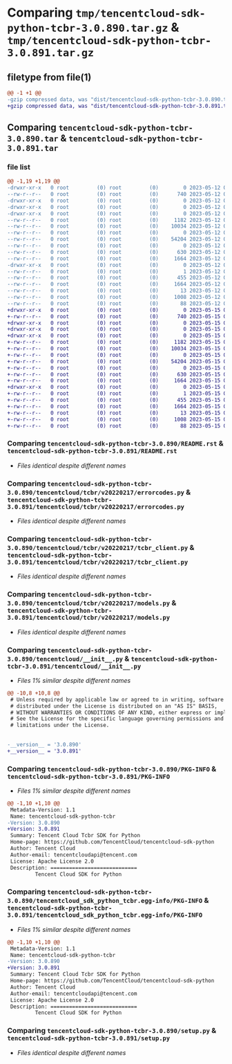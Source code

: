 # Comparing `tmp/tencentcloud-sdk-python-tcbr-3.0.890.tar.gz` & `tmp/tencentcloud-sdk-python-tcbr-3.0.891.tar.gz`

## filetype from file(1)

```diff
@@ -1 +1 @@
-gzip compressed data, was "dist/tencentcloud-sdk-python-tcbr-3.0.890.tar", last modified: Fri May 12 03:56:01 2023, max compression
+gzip compressed data, was "dist/tencentcloud-sdk-python-tcbr-3.0.891.tar", last modified: Mon May 15 04:37:13 2023, max compression
```

## Comparing `tencentcloud-sdk-python-tcbr-3.0.890.tar` & `tencentcloud-sdk-python-tcbr-3.0.891.tar`

### file list

```diff
@@ -1,19 +1,19 @@
-drwxr-xr-x   0 root         (0) root         (0)        0 2023-05-12 03:56:01.000000 tencentcloud-sdk-python-tcbr-3.0.890/
--rw-r--r--   0 root         (0) root         (0)      740 2023-05-12 03:56:01.000000 tencentcloud-sdk-python-tcbr-3.0.890/README.rst
-drwxr-xr-x   0 root         (0) root         (0)        0 2023-05-12 03:56:01.000000 tencentcloud-sdk-python-tcbr-3.0.890/tencentcloud/
-drwxr-xr-x   0 root         (0) root         (0)        0 2023-05-12 03:56:01.000000 tencentcloud-sdk-python-tcbr-3.0.890/tencentcloud/tcbr/
-drwxr-xr-x   0 root         (0) root         (0)        0 2023-05-12 03:56:01.000000 tencentcloud-sdk-python-tcbr-3.0.890/tencentcloud/tcbr/v20220217/
--rw-r--r--   0 root         (0) root         (0)     1182 2023-05-12 03:56:01.000000 tencentcloud-sdk-python-tcbr-3.0.890/tencentcloud/tcbr/v20220217/errorcodes.py
--rw-r--r--   0 root         (0) root         (0)    10034 2023-05-12 03:56:01.000000 tencentcloud-sdk-python-tcbr-3.0.890/tencentcloud/tcbr/v20220217/tcbr_client.py
--rw-r--r--   0 root         (0) root         (0)        0 2023-05-12 03:56:01.000000 tencentcloud-sdk-python-tcbr-3.0.890/tencentcloud/tcbr/v20220217/__init__.py
--rw-r--r--   0 root         (0) root         (0)    54204 2023-05-12 03:56:01.000000 tencentcloud-sdk-python-tcbr-3.0.890/tencentcloud/tcbr/v20220217/models.py
--rw-r--r--   0 root         (0) root         (0)        0 2023-05-12 03:56:01.000000 tencentcloud-sdk-python-tcbr-3.0.890/tencentcloud/tcbr/__init__.py
--rw-r--r--   0 root         (0) root         (0)      630 2023-05-12 03:56:01.000000 tencentcloud-sdk-python-tcbr-3.0.890/tencentcloud/__init__.py
--rw-r--r--   0 root         (0) root         (0)     1664 2023-05-12 03:56:01.000000 tencentcloud-sdk-python-tcbr-3.0.890/PKG-INFO
-drwxr-xr-x   0 root         (0) root         (0)        0 2023-05-12 03:56:01.000000 tencentcloud-sdk-python-tcbr-3.0.890/tencentcloud_sdk_python_tcbr.egg-info/
--rw-r--r--   0 root         (0) root         (0)        1 2023-05-12 03:56:01.000000 tencentcloud-sdk-python-tcbr-3.0.890/tencentcloud_sdk_python_tcbr.egg-info/dependency_links.txt
--rw-r--r--   0 root         (0) root         (0)      455 2023-05-12 03:56:01.000000 tencentcloud-sdk-python-tcbr-3.0.890/tencentcloud_sdk_python_tcbr.egg-info/SOURCES.txt
--rw-r--r--   0 root         (0) root         (0)     1664 2023-05-12 03:56:01.000000 tencentcloud-sdk-python-tcbr-3.0.890/tencentcloud_sdk_python_tcbr.egg-info/PKG-INFO
--rw-r--r--   0 root         (0) root         (0)       13 2023-05-12 03:56:01.000000 tencentcloud-sdk-python-tcbr-3.0.890/tencentcloud_sdk_python_tcbr.egg-info/top_level.txt
--rw-r--r--   0 root         (0) root         (0)     1008 2023-05-12 03:56:01.000000 tencentcloud-sdk-python-tcbr-3.0.890/setup.py
--rw-r--r--   0 root         (0) root         (0)       88 2023-05-12 03:56:01.000000 tencentcloud-sdk-python-tcbr-3.0.890/setup.cfg
+drwxr-xr-x   0 root         (0) root         (0)        0 2023-05-15 04:37:13.000000 tencentcloud-sdk-python-tcbr-3.0.891/
+-rw-r--r--   0 root         (0) root         (0)      740 2023-05-15 04:37:13.000000 tencentcloud-sdk-python-tcbr-3.0.891/README.rst
+drwxr-xr-x   0 root         (0) root         (0)        0 2023-05-15 04:37:13.000000 tencentcloud-sdk-python-tcbr-3.0.891/tencentcloud/
+drwxr-xr-x   0 root         (0) root         (0)        0 2023-05-15 04:37:13.000000 tencentcloud-sdk-python-tcbr-3.0.891/tencentcloud/tcbr/
+drwxr-xr-x   0 root         (0) root         (0)        0 2023-05-15 04:37:13.000000 tencentcloud-sdk-python-tcbr-3.0.891/tencentcloud/tcbr/v20220217/
+-rw-r--r--   0 root         (0) root         (0)     1182 2023-05-15 04:37:13.000000 tencentcloud-sdk-python-tcbr-3.0.891/tencentcloud/tcbr/v20220217/errorcodes.py
+-rw-r--r--   0 root         (0) root         (0)    10034 2023-05-15 04:37:13.000000 tencentcloud-sdk-python-tcbr-3.0.891/tencentcloud/tcbr/v20220217/tcbr_client.py
+-rw-r--r--   0 root         (0) root         (0)        0 2023-05-15 04:37:13.000000 tencentcloud-sdk-python-tcbr-3.0.891/tencentcloud/tcbr/v20220217/__init__.py
+-rw-r--r--   0 root         (0) root         (0)    54204 2023-05-15 04:37:13.000000 tencentcloud-sdk-python-tcbr-3.0.891/tencentcloud/tcbr/v20220217/models.py
+-rw-r--r--   0 root         (0) root         (0)        0 2023-05-15 04:37:13.000000 tencentcloud-sdk-python-tcbr-3.0.891/tencentcloud/tcbr/__init__.py
+-rw-r--r--   0 root         (0) root         (0)      630 2023-05-15 04:37:13.000000 tencentcloud-sdk-python-tcbr-3.0.891/tencentcloud/__init__.py
+-rw-r--r--   0 root         (0) root         (0)     1664 2023-05-15 04:37:13.000000 tencentcloud-sdk-python-tcbr-3.0.891/PKG-INFO
+drwxr-xr-x   0 root         (0) root         (0)        0 2023-05-15 04:37:13.000000 tencentcloud-sdk-python-tcbr-3.0.891/tencentcloud_sdk_python_tcbr.egg-info/
+-rw-r--r--   0 root         (0) root         (0)        1 2023-05-15 04:37:13.000000 tencentcloud-sdk-python-tcbr-3.0.891/tencentcloud_sdk_python_tcbr.egg-info/dependency_links.txt
+-rw-r--r--   0 root         (0) root         (0)      455 2023-05-15 04:37:13.000000 tencentcloud-sdk-python-tcbr-3.0.891/tencentcloud_sdk_python_tcbr.egg-info/SOURCES.txt
+-rw-r--r--   0 root         (0) root         (0)     1664 2023-05-15 04:37:13.000000 tencentcloud-sdk-python-tcbr-3.0.891/tencentcloud_sdk_python_tcbr.egg-info/PKG-INFO
+-rw-r--r--   0 root         (0) root         (0)       13 2023-05-15 04:37:13.000000 tencentcloud-sdk-python-tcbr-3.0.891/tencentcloud_sdk_python_tcbr.egg-info/top_level.txt
+-rw-r--r--   0 root         (0) root         (0)     1008 2023-05-15 04:37:13.000000 tencentcloud-sdk-python-tcbr-3.0.891/setup.py
+-rw-r--r--   0 root         (0) root         (0)       88 2023-05-15 04:37:13.000000 tencentcloud-sdk-python-tcbr-3.0.891/setup.cfg
```

### Comparing `tencentcloud-sdk-python-tcbr-3.0.890/README.rst` & `tencentcloud-sdk-python-tcbr-3.0.891/README.rst`

 * *Files identical despite different names*

### Comparing `tencentcloud-sdk-python-tcbr-3.0.890/tencentcloud/tcbr/v20220217/errorcodes.py` & `tencentcloud-sdk-python-tcbr-3.0.891/tencentcloud/tcbr/v20220217/errorcodes.py`

 * *Files identical despite different names*

### Comparing `tencentcloud-sdk-python-tcbr-3.0.890/tencentcloud/tcbr/v20220217/tcbr_client.py` & `tencentcloud-sdk-python-tcbr-3.0.891/tencentcloud/tcbr/v20220217/tcbr_client.py`

 * *Files identical despite different names*

### Comparing `tencentcloud-sdk-python-tcbr-3.0.890/tencentcloud/tcbr/v20220217/models.py` & `tencentcloud-sdk-python-tcbr-3.0.891/tencentcloud/tcbr/v20220217/models.py`

 * *Files identical despite different names*

### Comparing `tencentcloud-sdk-python-tcbr-3.0.890/tencentcloud/__init__.py` & `tencentcloud-sdk-python-tcbr-3.0.891/tencentcloud/__init__.py`

 * *Files 1% similar despite different names*

```diff
@@ -10,8 +10,8 @@
 # Unless required by applicable law or agreed to in writing, software
 # distributed under the License is distributed on an "AS IS" BASIS,
 # WITHOUT WARRANTIES OR CONDITIONS OF ANY KIND, either express or implied.
 # See the License for the specific language governing permissions and
 # limitations under the License.
 
 
-__version__ = '3.0.890'
+__version__ = '3.0.891'
```

### Comparing `tencentcloud-sdk-python-tcbr-3.0.890/PKG-INFO` & `tencentcloud-sdk-python-tcbr-3.0.891/PKG-INFO`

 * *Files 1% similar despite different names*

```diff
@@ -1,10 +1,10 @@
 Metadata-Version: 1.1
 Name: tencentcloud-sdk-python-tcbr
-Version: 3.0.890
+Version: 3.0.891
 Summary: Tencent Cloud Tcbr SDK for Python
 Home-page: https://github.com/TencentCloud/tencentcloud-sdk-python
 Author: Tencent Cloud
 Author-email: tencentcloudapi@tencent.com
 License: Apache License 2.0
 Description: ============================
         Tencent Cloud SDK for Python
```

### Comparing `tencentcloud-sdk-python-tcbr-3.0.890/tencentcloud_sdk_python_tcbr.egg-info/PKG-INFO` & `tencentcloud-sdk-python-tcbr-3.0.891/tencentcloud_sdk_python_tcbr.egg-info/PKG-INFO`

 * *Files 1% similar despite different names*

```diff
@@ -1,10 +1,10 @@
 Metadata-Version: 1.1
 Name: tencentcloud-sdk-python-tcbr
-Version: 3.0.890
+Version: 3.0.891
 Summary: Tencent Cloud Tcbr SDK for Python
 Home-page: https://github.com/TencentCloud/tencentcloud-sdk-python
 Author: Tencent Cloud
 Author-email: tencentcloudapi@tencent.com
 License: Apache License 2.0
 Description: ============================
         Tencent Cloud SDK for Python
```

### Comparing `tencentcloud-sdk-python-tcbr-3.0.890/setup.py` & `tencentcloud-sdk-python-tcbr-3.0.891/setup.py`

 * *Files identical despite different names*

